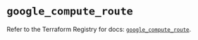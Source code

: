 # `google_compute_route`

Refer to the Terraform Registry for docs: [`google_compute_route`](https://registry.terraform.io/providers/hashicorp/google/5.34.0/docs/resources/compute_route).
